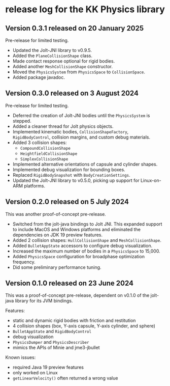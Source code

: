 # release log for the KK Physics library

## Version 0.3.1 released on 20 January 2025

Pre-release for limited testing.

+ Updated the Jolt-JNI library to v0.9.5.
+ Added the `PlaneCollisionShape` class.
+ Made contact response optional for rigid bodies.
+ Added another `MeshCollisionShape` constructor.
+ Moved the `PhysicsSystem` from `PhysicsSpace` to `CollisionSpace`.
+ Added package javadoc.

## Version 0.3.0 released on 3 August 2024

Pre-release for limited testing.

+ Deferred the creation of Jolt-JNI bodies until the `PhysicsSystem` is stepped.
+ Added a cleaner thread for Jolt physics objects.
+ Implemented kinematic bodies, `CollisionShapeFactory`, `RigidBodyControl`,
  collision margins, and custom debug materials.
+ Added 3 collision shapes:
  + `CompoundCollisionShape`
  + `HeightfieldCollisionShape`
  + `SimplexCollisionShape`
+ Implemented alternative orientations of capsule and cylinder shapes.
+ Implemented debug visualization for bounding boxes.
+ Replaced `RigidBodySnapshot` with `BodyCreationSettings`.
+ Updated the Jolt-JNI library to v0.5.0,
  picking up support for Linux-on-ARM platforms.

## Version 0.2.0 released on 5 July 2024

This was another proof-of-concept pre-release.

+ Switched from the jolt-java bindings to Jolt JNI.  This expanded support
  to include MacOS and Windows platforms and eliminated the dependencies on
  JDK 19 preview features.
+ Added 2 collision shapes:  `HullCollisionShape` and `MeshCollisionShape`.
+ Added `BulletAppState` accessors to configure debug visualization.
+ Increased the maximum number of bodies in a `PhysicsSpace` to 15,000.
+ Added `PhysicsSpace` configuration for broadphase optimization frequency.
+ Did some preliminary performance tuning.

## Version 0.1.0 released on 23 June 2024

This was a proof-of-concept pre-release,
dependent on v0.1.0 of the jolt-java library for its JVM bindings.

Features:

+ static and dynamic rigid bodies with friction and restitution
+ 4 collision shapes (box, Y-axis capsule, Y-axis cylinder, and sphere)
+ `BulletAppState` and `RigidBodyControl`
+ debug visualization
+ `PhysicsDumper` and `PhysicsDescriber`
+ mimics the APIs of Minie and jme3-jbullet

Known issues:

+ required Java 19 preview features
+ only worked on Linux
+ `getLinearVelocity()` often returned a wrong value